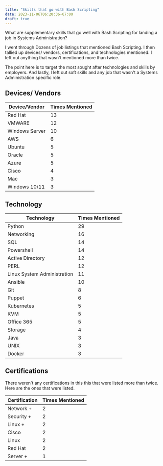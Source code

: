 ```yaml
---
title: "Skills that go with Bash Scripting"
date: 2023-11-06T06:20:36-07:00
draft: true
---
```


What are supplementary skills that go well with Bash Scripting for landing a job in Systems Administration?

I went through Dozens of job listings that mentioned Bash Scripting. I then tallied up devices/ vendors, certifications, and technologies mentioned. I left out anything that wasn't mentioned more than twice.

The point here is to target the most sought after technologies and skills by employers. And lastly, I left out soft skills and any job that wasn't a Systems Administration specific role.



## Devices/ Vendors

| Device/Vendor | Times Mentioned |
| --- | --- |
| Red Hat | 13 |
| VMWARE | 12 |
| Windows Server | 10 |
| AWS | 6 |
| Ubuntu | 5 |
| Oracle | 5 |
| Azure | 5 |
| Cisco | 4 |
| Mac | 3 |
| Windows 10/11 | 3 |


## Technology

| Technology | Times Mentioned |
| --- | --- |
| Python | 29 |
| Networking | 16 | 
| SQL | 14 |
| Powershell | 14 |
| Active Directory | 12 |
| PERL | 12 |
| Linux System Administration | 11 |
| Ansible | 10 |
| Git | 8 |
| Puppet | 6 |
| Kubernetes | 5 |
| KVM | 5 |
| Office 365 | 5 |
| Storage | 4 |
| Java | 3 |
| UNIX | 3 |
| Docker | 3 |

## Certifications

There weren't any certifications in this this that were listed more than twice. Here are the ones that were listed.

| Certification | Times Mentioned |
| --- | --- |
| Network + | 2 |
| Security + | 2 |
| Linux + | 2 |
| Cisco | 2 |
| Linux | 2 |
| Red Hat | 2 |
| Server + | 1 |